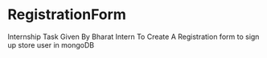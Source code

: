 # RegistrationForm
Internship Task Given By Bharat Intern To Create A Registration form to sign up store user in mongoDB
